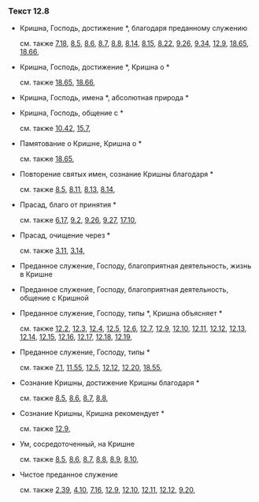 ### Текст 12.8
	
- Кришна, Господь, достижение *, благодаря преданному служению

	см. также  [7.18](../07/0718.md),  [8.5](../08/0805.md),  [8.6](../08/0806.md),  [8.7](../08/0807.md),  [8.8](../08/0808.md),  [8.14](../08/0814.md),  [8.15](../08/0815.md),  [8.22](../08/0822.md),  [9.26](../09/0926.md),  [9.34](../09/0934.md),  [12.9](../12/1209.md),  [18.65](../18/1865.md),  [18.66](../18/1866.md), 
	
- Кришна, Господь, достижение *, Кришна о *

	см. также  [18.65](../18/1865.md),  [18.66](../18/1866.md), 
	
- Кришна, Господь, имена *, абсолютная природа *

	
- Кришна, Господь, общение с *

	см. также  [10.42](../10/1042.md),  [15.7](../15/1507.md), 
	
- Памятование о Кришне, Кришна о *

	см. также  [18.65](../18/1865.md), 
	
- Повторение святых имен, сознание Кришны благодаря *

	см. также  [8.5](../08/0805.md),  [8.11](../08/0811.md),  [8.13](../08/0813.md),  [8.14](../08/0814.md), 
	
- Прасад, благо от принятия *

	см. также  [6.17](../06/0617.md),  [9.2](../09/0902.md),  [9.26](../09/0926.md),  [9.27](../09/0927.md),  [17.10](../17/1710.md), 
	
- Прасад, очищение через *

	см. также  [3.11](../03/0311.md),  [3.14](../03/0314.md), 
	
- Преданное служение, Господу, благоприятная деятельность, жизнь в Кришне

	
- Преданное служение, Господу, благоприятная деятельность, общение с Кришной

	
- Преданное служение, Господу, типы *, Кришна объясняет *

	см. также  [12.2](../12/1202.md),  [12.3](../12/1203.md),  [12.4](../12/1204.md),  [12.5](../12/1205.md),  [12.6](../12/1206.md),  [12.7](../12/1207.md),  [12.9](../12/1209.md),  [12.10](../12/1210.md),  [12.11](../12/1211.md),  [12.12](../12/1212.md),  [12.13](../12/1213.md),  [12.14](../12/1214.md),  [12.15](../12/1215.md),  [12.16](../12/1216.md),  [12.17](../12/1217.md),  [12.18](../12/1218.md),  [12.19](../12/1219.md), 
	
- Преданное служение, Господу, типы *

	см. также  [7.1](../07/0701.md),  [11.55](../11/1155.md),  [12.5](../12/1205.md),  [12.12](../12/1212.md),  [12.20](../12/1220.md),  [18.55](../18/1855.md), 
	
- Сознание Кришны, достижение Кришны благодаря *

	см. также  [8.5](../08/0805.md),  [8.6](../08/0806.md),  [8.7](../08/0807.md),  [8.8](../08/0808.md), 
	
- Сознание Кришны, Кришна рекомендует *

	см. также  [12.9](../12/1209.md), 
	
- Ум, сосредоточенный, на Кришне

	см. также  [8.5](../08/0805.md),  [8.6](../08/0806.md),  [8.7](../08/0807.md),  [8.8](../08/0808.md),  [8.9](../08/0809.md),  [8.10](../08/0810.md), 
	
- Чистое преданное служение

	см. также  [2.39](../02/0239.md),  [4.10](../04/0410.md),  [7.16](../07/0716.md),  [12.9](../12/1209.md),  [12.10](../12/1210.md),  [12.11](../12/1211.md),  [12.12](../12/1212.md),  [9.20](../09/0920.md), 
